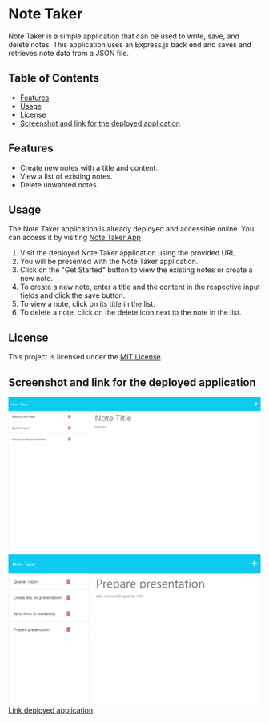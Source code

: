 # Note Taker

Note Taker is a simple application that can be used to write, save, and delete notes. This application uses an Express.js back end and saves and retrieves note data from a JSON file.

## Table of Contents
- [Features](#features)
- [Usage](#usage)
- [License](#license)
- [Screenshot and link for the deployed application](#screenshot-and-link-for-the-deployed-application)

## Features
- Create new notes with a title and content.
- View a list of existing notes.
- Delete unwanted notes.

## Usage
The Note Taker application is already deployed and accessible online. You can access it by visiting [Note Taker App](tps://secret-fjord-28920.herokuapp.com/)

1. Visit the deployed Note Taker application using the provided URL.
2. You will be presented with the Note Taker application.
3. Click on the "Get Started" button to view the existing notes or create a new note.
4. To create a new note, enter a title and the content in the respective input fields and click the save button.
5. To view a note, click on its title in the list.
6. To delete a note, click on the delete icon next to the note in the list.

## License

This project is licensed under the [MIT License](LICENSE).

## Screenshot and link for the deployed application
![Screenshot of deployed application](./screenshot/doc1.png)
![Screenshot of deployed application](./screenshot/doc2.png)
[Link deployed application](tps://secret-fjord-28920.herokuapp.com/)


